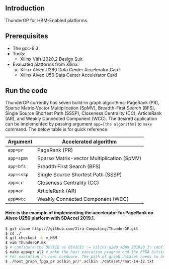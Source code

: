 ## Introduction

ThunderGP for HBM-Enabled platforms. 

## Prerequisites
* The gcc-9.3
* Tools:
    * Xilinx Vitis 2020.2 Design Suit
* Evaluated platforms from Xilinx:
    * Xilinx Alveo U280 Data Center Accelerator Card
    * Xilinx Alveo U50 Data Center Accelerator Card

## Run the code
ThunderGP currently has seven build-in graph algorithms: PageRank (PR), Sparse Matrix-Vector Multiplication (SpMV), Breadth-First Search (BFS), Single Source Shortest Path (SSSP), Closeness Centrality (CC), ArticleRank (AR), and Weakly Connected Component (WCC). 
The desired application can be implemented by passing argument ```app=[the algorithm]``` to ``` make ``` command. The below table is for quick reference.

| Argument    | Accelerated algorithm  |
|--------------|--------------|
| ```app=pr``` | PageRank (PR)|
| ```app=spmv``` | Sparse Matrix-vector Multiplication (SpMV) |
| ```app=bfs``` | Breadth First Search (BFS)|
| ```app=sssp``` | Single Source Shortest Path (SSSP)|
| ```app=cc``` | Closeness Centrality (CC)|
| ```app=ar``` | ArticleRank  (AR)|
| ```app=wcc``` | Weakly Connected Component  (WCC)|

#### Here is the example of implementing the accelerator for PageRank on Alveo U250 platform with SDAccel 2019.1. 
```sh
$ git clone https://github.com/Xtra-Computing/ThunderGP.git
$ cd ./
$ git checkout -b v_HBM
$ vim ThunderGP.mk 
$ # configure the DEVICE as DEVICES := xilinx_u280_xdma_201920_3; configure TARGETS := hw
$ make app=pr all # make the host execution program and the FPGA bitstream. It takes time :)
# For execution on real hardware. The path of graph dataset needs to be provided by the user. 
$ ./host_graph_fpga_pr xclbin_pr/*.xclbin ./dataset/rmat-14-32.txt
```




